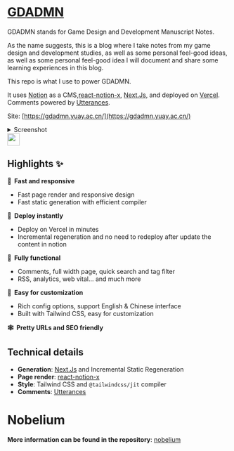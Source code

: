 

# [GDADMN](https://gdadmn.yuay.ac.cn)

GDADMN stands for Game Design and Development Manuscript Notes.

As the name suggests, this is a blog where I take notes from my game design and development studies, as well as some personal feel-good ideas, as well as some personal feel-good idea I will document and share some learning experiences in this blog.

This repo is what I use to power GDADMN.

It uses [Notion](https://notion.com/) as a CMS,[react-notion-x](https://github.com/NotionX/react-notion-x), [Next.Js](https://nextjs.org/), and deployed on [Vercel]([https://Vercel.com/](https://vercel.com?utm_source=Craigary&utm_campaign=oss)). Comments powered by [Utterances](https://Utteranc.es/).



Site: [https://gdadmn.yuay.ac.cn/](https://gdadmn.yuay.ac.cn/)

<details><summary>Screenshot</summary>
<a href="https://gdadmn.yuay.ac.cn/"><img src="https://s1.ax1x.com/2023/07/13/pChHthV.png" alt="pChHthV.png" border="0" /></a>
</details>
<a aria-label="Powered by Vercel" href="https://vercel.com?utm_source=Craigary&utm_campaign=oss" title="Powered by Vercel">
    <img src="https://www.datocms-assets.com/31049/1618983297-powered-by-vercel.svg" height="28">
  </a>

## Highlights ✨

**🚀 &nbsp;Fast and responsive**

- Fast page render and responsive design
- Fast static generation with efficient compiler

**🤖 &nbsp;Deploy instantly**

- Deploy on Vercel in minutes
- Incremental regeneration and no need to redeploy after update the content in notion

**🚙 &nbsp;Fully functional**

- Comments, full width page, quick search and tag filter
- RSS, analytics, web vital... and much more

**🎨 &nbsp;Easy for customization**

- Rich config options, support English & Chinese interface
- Built with Tailwind CSS, easy for customization

**🕸 &nbsp;Pretty URLs and SEO friendly**

## Technical details

- **Generation**: [Next.Js](https://nextjs.org/) and Incremental Static Regeneration
- **Page render**: [react-notion-x](https://github.com/NotionX/react-notion-x)
- **Style**: Tailwind CSS and ``@tailwindcss/jit`` compiler
- **Comments**: [Utterances](https://Utteranc.es/)

# Nobelium
**More information can be found in the repository**: [nobelium](https://github.com/craigary/nobelium)
